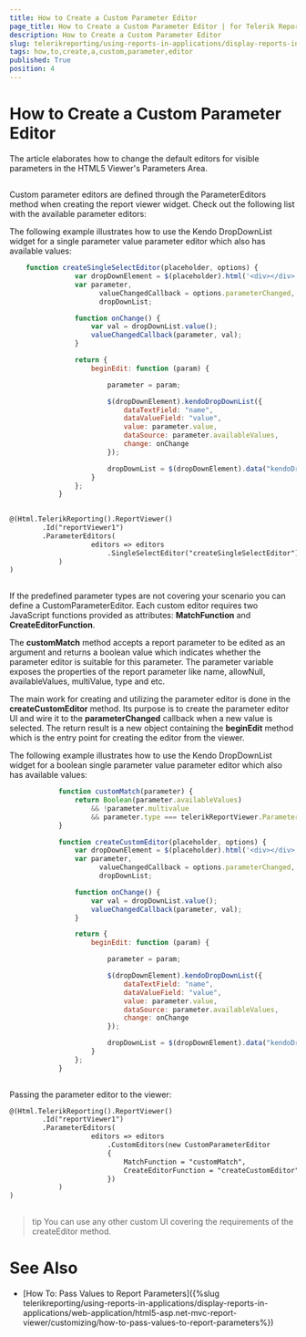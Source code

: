 ```yaml
---
title: How to Create a Custom Parameter Editor
page_title: How to Create a Custom Parameter Editor | for Telerik Reporting Documentation
description: How to Create a Custom Parameter Editor
slug: telerikreporting/using-reports-in-applications/display-reports-in-applications/web-application/html5-asp.net-mvc-report-viewer/customizing/how-to-create-a-custom-parameter-editor
tags: how,to,create,a,custom,parameter,editor
published: True
position: 4
---
```


# How to Create a Custom Parameter Editor



The article elaborates how to change the default editors for visible parameters in the HTML5 Viewer's Parameters Area.
      

## 

Custom parameter editors are defined through the ParameterEditors method when creating the report viewer widget.
          Check out the following list with the available parameter editors:
        

The following example illustrates how to use the Kendo DropDownList widget for a
          single parameter value parameter editor which also has available values:
        

	
````js
    function createSingleSelectEditor(placeholder, options) {
                var dropDownElement = $(placeholder).html('<div></div>');
                var parameter,
                      valueChangedCallback = options.parameterChanged,
                      dropDownList;

                function onChange() {
                    var val = dropDownList.value();
                    valueChangedCallback(parameter, val);
                }

                return {
                    beginEdit: function (param) {

                        parameter = param;

                        $(dropDownElement).kendoDropDownList({
                            dataTextField: "name",
                            dataValueField: "value",
                            value: parameter.value,
                            dataSource: parameter.availableValues,
                            change: onChange
                        });

                        dropDownList = $(dropDownElement).data("kendoDropDownList");
                    }
                };
            }
        
````



	
````xml
@(Html.TelerikReporting().ReportViewer()
        .Id("reportViewer1")
        .ParameterEditors(
                    editors => editors
                        .SingleSelectEditor("createSingleSelectEditor")
            )
)
          
````



If the predefined parameter types are not covering your scenario you can define a CustomParameterEditor.
          Each custom editor requires two JavaScript functions provided as attributes: __MatchFunction__ and __CreateEditorFunction__.
        

The __customMatch__ method accepts a report parameter to be edited as an argument and returns a boolean value which indicates
          whether the parameter editor is suitable for this parameter. The parameter variable exposes the properties of the report parameter like name,
          allowNull, availableValues, multiValue, type and etc.
        

The main work for creating and utilizing the parameter editor is done in the __createCustomEditor__ method.
          Its purpose is to create the parameter editor UI and wire it to the __parameterChanged__ callback when a new value is selected.
          The return result is a new object containing the __beginEdit__ method which is the entry point for creating the editor from the viewer.
        

The following example illustrates how to use the Kendo DropDownList widget for a
          boolean single parameter value parameter editor which also has available values:
        

	
````js
            function customMatch(parameter) {
                return Boolean(parameter.availableValues)
                    && !parameter.multivalue
                    && parameter.type === telerikReportViewer.ParameterTypes.BOOLEAN;
            }

            function createCustomEditor(placeholder, options) {
                var dropDownElement = $(placeholder).html('<div></div>');
                var parameter,
                      valueChangedCallback = options.parameterChanged,
                      dropDownList;

                function onChange() {
                    var val = dropDownList.value();
                    valueChangedCallback(parameter, val);
                }

                return {
                    beginEdit: function (param) {

                        parameter = param;

                        $(dropDownElement).kendoDropDownList({
                            dataTextField: "name",
                            dataValueField: "value",
                            value: parameter.value,
                            dataSource: parameter.availableValues,
                            change: onChange
                        });

                        dropDownList = $(dropDownElement).data("kendoDropDownList");
                    }
                };
            }
        
````



Passing the parameter editor to the viewer:
        

	
````xml
@(Html.TelerikReporting().ReportViewer()
        .Id("reportViewer1")
        .ParameterEditors(
                    editors => editors
                        .CustomEditors(new CustomParameterEditor
                        {
                            MatchFunction = "customMatch",
                            CreateEditorFunction = "createCustomEditor"
                        })
            )
)
          
````



>tip You can use any other custom UI covering the requirements of the createEditor method.


# See Also

 * [How To: Pass Values to Report Parameters]({%slug telerikreporting/using-reports-in-applications/display-reports-in-applications/web-application/html5-asp.net-mvc-report-viewer/customizing/how-to-pass-values-to-report-parameters%})
